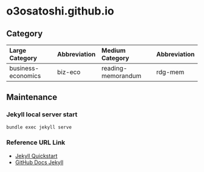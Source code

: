 # o3osatoshi.github.io

## Category
| Large Category     | Abbreviation | Medium Category    | Abbreviation |
|:-------------------|:-------------|:-------------------|:-------------|
| business-economics | biz-eco      | reading-memorandum | rdg-mem      |

## Maintenance

### Jekyll local server start
```sh
bundle exec jekyll serve
```

### Reference URL Link
- [Jekyll Quickstart](https://jekyllrb.com/docs/)
- [GitHub Docs Jekyll](https://docs.github.com/en/pages/setting-up-a-github-pages-site-with-jekyll/about-github-pages-and-jekyll)
